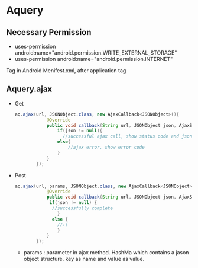 # Aquery

## Necessary Permission

- uses-permission android:name="android.permission.WRITE_EXTERNAL_STORAGE"
- uses-permission android:name="android.permission.INTERNET" 

Tag in Android Menifest.xml, after application tag

## Aquery.ajax

+ Get

  ```java
  aq.ajax(url, JSONObject.class, new AjaxCallback<JSONObject>(){
              @Override
              public void callback(String url, JSONObject json, AjaxStatus status) {
                  if(json != null){
                    //successful ajax call, show status code and json content 
                  else{
                      //ajax error, show error code
                  }
              }
          });
  ```

+ Post

  ```java
  aq.ajax(url, params, JSONObject.class, new AjaxCallback<JSONObject>() {
              @Override
              public void callback(String url, JSONObject json, AjaxStatus status) {
               if(json != null) {
               	//successfully complete
                  } 
                else {
                  //:(
                  }
              }
          });
  ```

  + params : 
    parameter in ajax method.
    HashMa which contains a jason object structure.
    key as name and value as value.

  ​

  ​